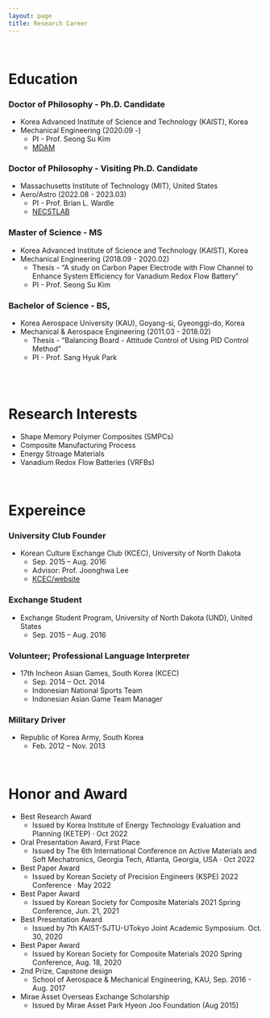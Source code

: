 ```yaml
---
layout: page
title: Research Career
---
```


<br/>

# Education

### Doctor of Philosophy - Ph.D. Candidate
* Korea Advanced Institute of Science and Technology (KAIST), Korea
* Mechanical Engineering (2020.09 -)
  * PI - Prof. Seong Su Kim
  * [MDAM](http://mdam.kaist.ac.kr)
### Doctor of Philosophy - Visiting Ph.D. Candidate
* Massachusetts Institute of Technology (MIT), United States
* Aero/Astro (2022.08 - 2023.03)
  * PI - Prof. Brian L. Wardle
  * [NECSTLAB](http://necstlab.mit.edu/)

### Master of Science - MS
* Korea Advanced Institute of Science and Technology (KAIST), Korea
* Mechanical Engineering (2018.09 - 2020.02)
  * Thesis - “A study on Carbon Paper Electrode with Flow Channel to Enhance System Efficiency for Vanadium Redox Flow Battery”
  * PI - Prof. Seong Su Kim

### Bachelor of Science - BS, 
* Korea Aerospace University (KAU), Goyang-si, Gyeonggi-do, Korea
* Mechanical & Aerospace Engineering (2011.03 - 2018.02)
  * Thesis - “Balancing Board - Attitude Control of Using PID Control Method”
  * PI - Prof. Sang Hyuk Park

<br/>
<br/>

# Research Interests

* Shape Memory Polymer Composites (SMPCs)
* Composite Manufacturing Process
* Energy Stroage Materials
* Vanadium Redox Flow Batteries (VRFBs)


<br/>

# Expereince

### University Club Founder

* Korean Culture Exchange Club (KCEC), University of North Dakota
  * Sep. 2015 – Aug. 2016
  * Advisor: Prof. Joonghwa Lee
  * [KCEC/website](https://involvement.und.edu/organization/KCEC)

### Exchange Student

* Exchange Student Program, University of North Dakota (UND), United States
  * Sep. 2015 – Aug. 2016

### Volunteer; Professional Language Interpreter

* 17th Incheon Asian Games, South Korea (KCEC)
  * Sep. 2014 – Oct. 2014
  * Indonesian National Sports Team
  * Indonesian Asian Game Team Manager


### Military Driver

* Republic of Korea Army, South Korea
  * Feb. 2012 – Nov. 2013


<br/>

# Honor and Award


* Best Research Award
  * Issued by Korea Institute of Energy Technology Evaluation and Planning (KETEP) · Oct 2022
* Oral Presentation Award, First Place
  * Issued by The 6th International Conference on Active Materials and Soft Mechatronics, Georgia Tech, Atlanta, Georgia, USA · Oct 2022
* Best Paper Award
  * Issued by Korean Society of Precision Engineers (KSPE) 2022 Conference · May 2022
* Best Paper Award
  * Issued by Korean Society for Composite Materials 2021 Spring Conference, Jun. 21, 2021
* Best Presentation Award
  * Issued by 7th KAIST-SJTU-UTokyo Joint Academic Symposium. Oct. 30, 2020
* Best Paper Award
  * Issued by Korean Society for Composite Materials 2020 Spring Conference, Aug. 18, 2020
* 2nd Prize, Capstone design
  * School of Aerospace & Mechanical Engineering, KAU, Sep. 2016 - Aug. 2017
* Mirae Asset Overseas Exchange Scholarship
  * Issued by Mirae Asset Park Hyeon Joo Foundation (Aug 2015)
